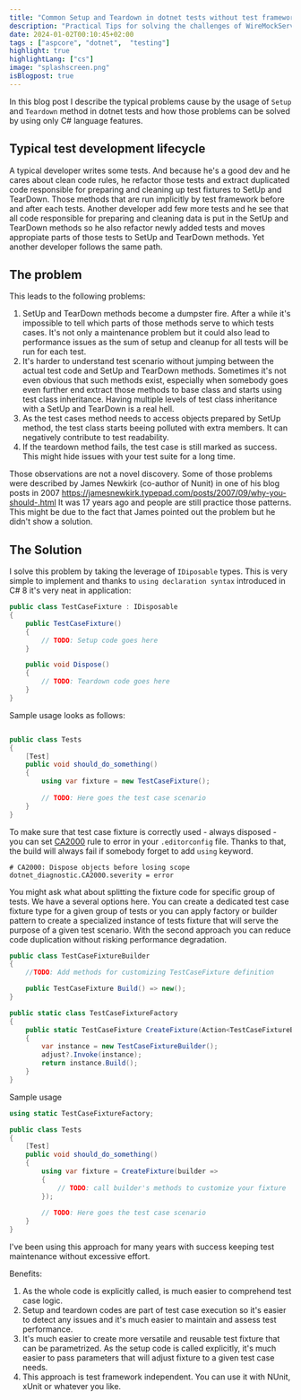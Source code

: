```yaml
---
title: "Common Setup and Teardown in dotnet tests without test framework magic"
description: "Practical Tips for solving the challenges of WireMockServer instance re-usage"
date: 2024-01-02T00:10:45+02:00
tags : ["aspcore", "dotnet",  "testing"]
highlight: true
highlightLang: ["cs"]
image: "splashscreen.png"
isBlogpost: true
---
```



In this blog post I describe the typical problems cause by the usage of `Setup` and `Teardown` method in dotnet tests and how those problems can be solved by using only C# language features.

## Typical test development lifecycle

A typical developer writes some tests. And because he's a good dev and he cares about clean code rules, he refactor those tests and extract duplicated code responsible for preparing and cleaning up test fixtures to SetUp and TearDown. Those methods that are run implicitly by test framework before and after each tests. Another developer add few more tests and he see that all code responsible for preparing and cleaning data is put in the SetUp and TearDown methods so he also refactor newly added tests and moves appropiate parts of those tests to SetUp and TearDown methods. Yet another developer follows the same path. 

## The problem
This leads to the following problems:

1. SetUp and TearDown methods become a dumpster fire. After a while it's impossible to tell which parts of those methods serve to which tests cases. It's not only a maintenance problem but it could also lead to performance issues as the sum of setup and cleanup for all tests will be run for each test.
2. It's harder to understand test scenario without jumping between the actual test code and SetUp and TearDown methods. Sometimes it's not even obvious that such methods exist, especially when somebody goes even further end extract those methods to base class and starts using test class inheritance. Having multiple levels of test class inheritance with a SetUp and TearDown is a real hell.
3. As the test cases method needs to access objects prepared by SetUp method, the test class starts beeing polluted with extra members. It can negatively contribute to test readability.
4. If the teardown method fails, the test case is still marked as success. This might hide issues with your test suite for a long time.

Those observations are not a novel discovery. Some of those problems were described by James Newkirk (co-author of Nunit) in one of his blog posts in 2007 https://jamesnewkirk.typepad.com/posts/2007/09/why-you-should-.html It was 17 years ago and people are still practice those patterns. This might be due to the fact that James pointed out the problem but he didn't show a solution.

## The Solution

I solve this problem by taking the leverage of `IDiposable` types. This is very simple to implement and thanks to `using declaration syntax` introduced in C# 8 it's very neat in application:


```cs
public class TestCaseFixture : IDisposable
{
    public TestCaseFixture()
    {
        // TODO: Setup code goes here
    }

    public void Dispose()
    {
        // TODO: Teardown code goes here
    }
}
```

Sample usage looks as follows:

```cs

public class Tests
{
    [Test]
    public void should_do_something()
    {
        using var fixture = new TestCaseFixture();
        
        // TODO: Here goes the test case scenario        
    }
}    

```

To make sure that test case fixture is correctly used - always disposed - you can set [CA2000](https://learn.microsoft.com/en-us/dotnet/fundamentals/code-analysis/quality-rules/ca2000) rule to error in your `.editorconfig` file. Thanks to that, the build will always fail if somebody forget to add `using` keyword.

```
# CA2000: Dispose objects before losing scope
dotnet_diagnostic.CA2000.severity = error
```

You might ask what about splitting the fixture code for specific group of tests. We have a several options here. You can create a dedicated test case fixture type for a given group of tests or you can apply factory or builder pattern to create a specialized instance of tests fixture that will serve the purpose of a given test scenario. With the second approach you can reduce code duplication without risking performance degradation. 


```cs
public class TestCaseFixtureBuilder
{
    //TODO: Add methods for customizing TestCaseFixture definition

    public TestCaseFixture Build() => new();
}

public static class TestCaseFixtureFactory
{
    public static TestCaseFixture CreateFixture(Action<TestCaseFixtureBuilder>? adjust = null)
    {
        var instance = new TestCaseFixtureBuilder();
        adjust?.Invoke(instance);
        return instance.Build();
    }
}
```

Sample usage 


```cs
using static TestCaseFixtureFactory;

public class Tests
{
    [Test]
    public void should_do_something()
    {
        using var fixture = CreateFixture(builder =>
        {
            // TODO: call builder's methods to customize your fixture
        });
        
        // TODO: Here goes the test case scenario        
    }
}    
```


I've been using this approach for many years with success keeping test maintenance without excessive effort. 


Benefits:
1. As the whole code is explicitly called, is much easier to comprehend test case logic.
2. Setup and teardown codes are part of test case execution so it's easier to detect any issues and it's much easier to maintain and assess test performance.
3. It's much easier to create more versatile and reusable test fixture that can be parametrized. As the setup code is called explicitly, it's much easier to pass parameters that will adjust fixture to a given test case needs.
4. This approach is test framework independent. You can use it with NUnit, xUnit or whatever you like.


